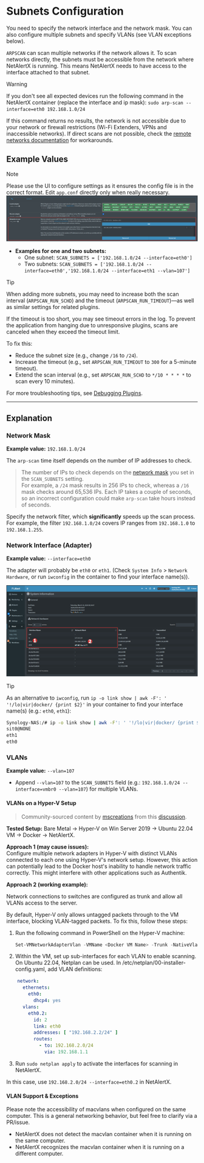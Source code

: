 # Subnets Configuration

You need to specify the network interface and the network mask. You can also configure multiple subnets and specify VLANs (see VLAN exceptions below).

`ARPSCAN` can scan multiple networks if the network allows it. To scan networks directly, the subnets must be accessible from the network where NetAlertX is running. This means NetAlertX needs to have access to the interface attached to that subnet. 

> [!WARNING] 
> If you don't see all expected devices run the following command in the NetAlertX container (replace the interface and ip mask):
> `sudo arp-scan --interface=eth0 192.168.1.0/24`
> 
>  If this command returns no results, the network is not accessible due to your network or firewall restrictions (Wi-Fi Extenders, VPNs and inaccessible networks). If direct scans are not possible, check the [remote networks documentation](./REMOTE_NETWORKS.md) for workarounds. 


## Example Values

> [!NOTE] 
> Please use the UI to configure settings as it ensures the config file is in the correct format. Edit `app.conf` directly only when really necessary.  
> ![Settings location](./img/SUBNETS/subnets-setting-location.png)

* **Examples for one and two subnets:**
  * One subnet: `SCAN_SUBNETS = ['192.168.1.0/24 --interface=eth0']`
  * Two subnets: `SCAN_SUBNETS = ['192.168.1.0/24 --interface=eth0','192.168.1.0/24 --interface=eth1 --vlan=107']`

> [!TIP]  
> When adding more subnets, you may need to increase both the scan interval (`ARPSCAN_RUN_SCHD`) and the timeout (`ARPSCAN_RUN_TIMEOUT`)—as well as similar settings for related plugins.  
>  
> If the timeout is too short, you may see timeout errors in the log. To prevent the application from hanging due to unresponsive plugins, scans are canceled when they exceed the timeout limit.  
>  
> To fix this:  
> - Reduce the subnet size (e.g., change `/16` to `/24`).  
> - Increase the timeout (e.g., set `ARPSCAN_RUN_TIMEOUT` to `300` for a 5-minute timeout).  
> - Extend the scan interval (e.g., set `ARPSCAN_RUN_SCHD` to `*/10 * * * *` to scan every 10 minutes).  
>  
> For more troubleshooting tips, see [Debugging Plugins](./DEBUG_PLUGINS.md).

---

## Explanation

### Network Mask

**Example value:** `192.168.1.0/24`

The `arp-scan` time itself depends on the number of IP addresses to check.

> The number of IPs to check depends on the [network mask](https://www.calculator.net/ip-subnet-calculator.html) you set in the `SCAN_SUBNETS` setting.  
> For example, a `/24` mask results in 256 IPs to check, whereas a `/16` mask checks around 65,536 IPs. Each IP takes a couple of seconds, so an incorrect configuration could make `arp-scan` take hours instead of seconds.

Specify the network filter, which **significantly** speeds up the scan process. For example, the filter `192.168.1.0/24` covers IP ranges from `192.168.1.0` to `192.168.1.255`.

### Network Interface (Adapter)

**Example value:** `--interface=eth0`

The adapter will probably be `eth0` or `eth1`. (Check `System Info` > `Network Hardware`, or run `iwconfig` in the container to find your interface name(s)).

![Network hardware](./img/SUBNETS/system_info-network_hardware.png)

> [!TIP]  
> As an alternative to `iwconfig`, run `ip -o link show | awk -F': ' '!/lo|vir|docker/ {print $2}'` in your container to find your interface name(s) (e.g.: `eth0`, `eth1`):
> ```bash
> Synology-NAS:/# ip -o link show | awk -F': ' '!/lo|vir|docker/ {print $2}'
> sit0@NONE
> eth1
> eth0
> ```

### VLANs

**Example value:** `--vlan=107`

- Append `--vlan=107` to the `SCAN_SUBNETS` field (e.g.: `192.168.1.0/24 --interface=vmbr0 --vlan=107`) for multiple VLANs.

#### VLANs on a Hyper-V Setup

> Community-sourced content by [mscreations](https://github.com/mscreations) from this [discussion](https://github.com/jokob-sk/NetAlertX/discussions/404).

**Tested Setup:** Bare Metal → Hyper-V on Win Server 2019 → Ubuntu 22.04 VM → Docker → NetAlertX.

**Approach 1 (may cause issues):**  
Configure multiple network adapters in Hyper-V with distinct VLANs connected to each one using Hyper-V's network setup. However, this action can potentially lead to the Docker host's inability to handle network traffic correctly. This might interfere with other applications such as Authentik.

**Approach 2 (working example):**

Network connections to switches are configured as trunk and allow all VLANs access to the server.

By default, Hyper-V only allows untagged packets through to the VM interface, blocking VLAN-tagged packets. To fix this, follow these steps:

1. Run the following command in PowerShell on the Hyper-V machine:

   ```powershell
   Set-VMNetworkAdapterVlan -VMName <Docker VM Name> -Trunk -NativeVlanId 0 -AllowedVlanIdList "<comma separated list of vlans>"
   ```


2. Within the VM, set up sub-interfaces for each VLAN to enable scanning. On Ubuntu 22.04, Netplan can be used. In /etc/netplan/00-installer-config.yaml, add VLAN definitions:

  ```yaml
      network:
        ethernets:
          eth0:
            dhcp4: yes
        vlans:
          eth0.2:
            id: 2
            link: eth0
            addresses: [ "192.168.2.2/24" ]
            routes:
              - to: 192.168.2.0/24
                via: 192.168.1.1
  ```

3. Run `sudo netplan apply` to activate the interfaces for scanning in NetAlertX.

In this case, use `192.168.2.0/24 --interface=eth0.2` in NetAlertX.

#### VLAN Support & Exceptions

Please note the accessibility of macvlans when configured on the same computer. This is a general networking behavior, but feel free to clarify via a PR/issue.

- NetAlertX does not detect the macvlan container when it is running on the same computer.
- NetAlertX recognizes the macvlan container when it is running on a different computer.

